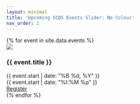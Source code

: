 ```yaml
---
layout: minimal
title: 'Upcoming SCDS Events Slider: No Colour'
nav_order: 2 
---
```


<link
  rel="stylesheet"
  href="./assets/css/swiper.css"
/>
<link rel="stylesheet" href="./assets/css/events2v2.css">
<script src="https://ajax.googleapis.com/ajax/libs/jquery/3.7.1/jquery.min.js"></script>
<script src="./assets/js/swiper-bundle.min.js"></script>

<!-- Slider main container -->
<div class="swiper mySwiper">
    <div class="swiper-wrapper">
{% for event in site.data.events %}
<div class="swiper-slide">
        <img class="event-banner" src="{{ event.image }}">
        <div class="event-details">
          <h3 class="event-title">{{ event.title }}</h3>
          <div class="event-date">{{ event.start | date: "%B %d, %Y" }}</div>
          <div class="event-time">{{ event.start | date: "%I:%M %p" }}</div>
          <div class="event-location"></div>
        </div>
        <div class="event-register-cell">
          <a href="{{ event.url }}" class="register-button">Register</a>
        </div>
    </div>
{% endfor %}
    </div>
  </div>
  <div class="swiper-button-next"></div>
  <div class="swiper-button-prev"></div>
  <!--<div class="swiper-pagination"></div>-->

<script>
$(document).ready(function() {
      if ($(window).width() < 960) {
      var swiper = new Swiper(".mySwiper", {
      slidesPerView: 1,
      spaceBetween: 20,
      pagination: {
          el: ".swiper-pagination",
          clickable: true,
      },
      navigation: {
        nextEl: ".swiper-button-next",
        prevEl: ".swiper-button-prev",
      },
});
  }
  else if ($(window).width() > 960 && $(window).width() < 1100) {
  var swiper = new Swiper(".mySwiper", {
      slidesPerView: 3,
      spaceBetween: 20,
      pagination: {
          el: ".swiper-pagination",
          clickable: true,
      },
      navigation: {
        nextEl: ".swiper-button-next",
        prevEl: ".swiper-button-prev",
      },
});
}

else {
    var swiper = new Swiper(".mySwiper", {
    slidesPerView: 4,
    spaceBetween: 20,
    navigation: {
        nextEl: ".swiper-button-next",
        prevEl: ".swiper-button-prev",
      },
    pagination: {
      el: ".swiper-pagination",
      clickable: true,
    },
});
  }
    });
  
$(window).resize(function() {
  if ($(window).width() < 960) {
      var swiper = new Swiper(".mySwiper", {
      slidesPerView: 1,
      spaceBetween: 20,
      navigation: {
        nextEl: ".swiper-button-next",
        prevEl: ".swiper-button-prev",
      },
      pagination: {
          el: ".swiper-pagination",
          clickable: true,
      },
});
  }
  else if ($(window).width() > 960 && $(window).width() < 1100) {
  var swiper = new Swiper(".mySwiper", {
      slidesPerView: 3,
      spaceBetween: 20,
      pagination: {
          el: ".swiper-pagination",
          clickable: true,
      },
      navigation: {
        nextEl: ".swiper-button-next",
        prevEl: ".swiper-button-prev",
      },
});
}
else {
    var swiper = new Swiper(".mySwiper", {
    slidesPerView: 4,
    spaceBetween: 20,
    navigation: {
        nextEl: ".swiper-button-next",
        prevEl: ".swiper-button-prev",
      },
    pagination: {
      el: ".swiper-pagination",
      clickable: true,
    },
});
  }
});
    
    
</script>